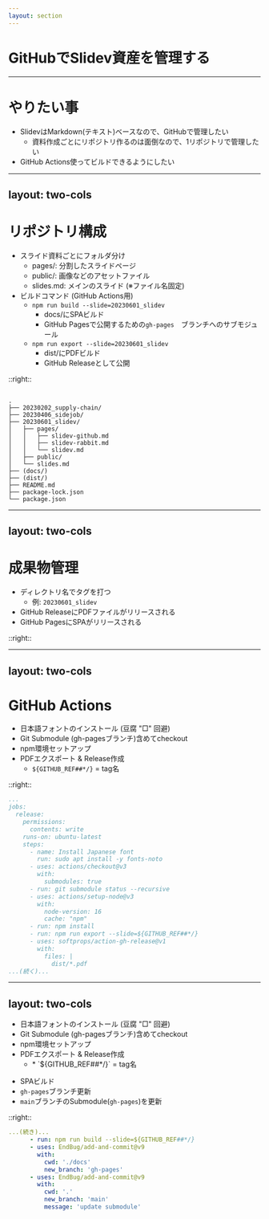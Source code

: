```yaml
---
layout: section
---
```


# GitHubでSlidev資産を管理する

---

# やりたい事

* SlidevはMarkdown(テキスト)ベースなので、GitHubで管理したい
  * 資料作成ごとにリポジトリ作るのは面倒なので、1リポジトリで管理したい
* GitHub Actions使ってビルドできるようにしたい

---
layout: two-cols
---

# リポジトリ構成

* スライド資料ごとにフォルダ分け
  * <span class="text-orange-500">pages/</span>: 分割したスライドページ
  * <span class="text-orange-500">public/</span>: 画像などのアセットファイル
  * <span class="text-orange-500">slides.md</span>: メインのスライド (※ファイル名固定)
* ビルドコマンド (GitHub Actions用)
  * `npm run build --slide=20230601_slidev`
    * <span class="text-blue-300">docs/</span>にSPAビルド
    * GitHub Pagesで公開するための`gh-pages`　ブランチへのサブモジュール
  * `npm run export --slide=20230601_slidev`
    * <span class="text-blue-300">dist/</span>にPDFビルド
    * GitHub Releaseとして公開

::right::

<pre><code>
.
├── 20230202_supply-chain/
├── 20230406_sidejob/
├── 20230601_slidev/
│   ├── <span class="text-orange-500">pages/</span>
│   │   ├── slidev-github.md
│   │   ├── slidev-rabbit.md
│   │   └── slidev.md
│   ├── <span class="text-orange-500">public/</span>
│   └── <span class="text-orange-500">slides.md</span>
├── <span class="text-blue-300">(docs/)</span>
├── <span class="text-blue-300">(dist/)</span>
├── README.md
├── package-lock.json
└── package.json
</code></pre>

---
layout: two-cols
---

# 成果物管理

* ディレクトリ名でタグを打つ
  * 例: `20230601_slidev`
* GitHub ReleaseにPDFファイルがリリースされる
* GitHub PagesにSPAがリリースされる

::right::

---
layout: two-cols
---

# GitHub Actions

* 日本語フォントのインストール (豆腐 "□" 回避)
* Git Submodule (gh-pagesブランチ)含めてcheckout
* npm環境セットアップ
* PDFエクスポート & Release作成
  * `${GITHUB_REF##*/}` = tag名


::right::

```yaml {all|8-9|10-12|14-18|19-23}
...
jobs:
  release:
    permissions:
      contents: write
    runs-on: ubuntu-latest
    steps:
      - name: Install Japanese font
        run: sudo apt install -y fonts-noto
      - uses: actions/checkout@v3
        with:
          submodules: true
      - run: git submodule status --recursive
      - uses: actions/setup-node@v3
        with:
          node-version: 16
          cache: "npm"
      - run: npm install
      - run: npm run export --slide=${GITHUB_REF##*/}
      - uses: softprops/action-gh-release@v1
        with:
          files: |
            dist/*.pdf
...(続く)...
```

---
layout: two-cols
---

<div class="color-coolgray-600">
<ul>
  <li>日本語フォントのインストール (豆腐 "□" 回避)</li>
  <li>Git Submodule (gh-pagesブランチ)含めてcheckout</li>
  <li>npm環境セットアップ</li>
  <li>PDFエクスポート & Release作成</li>
  <li style="list-style-type:none;">
    <ul><li>* `${GITHUB_REF##*/}` = tag名</li></ul>
  </li>
</ul>
</div>

* SPAビルド
* `gh-pages`ブランチ更新
* `main`ブランチのSubmodule(`gh-pages`)を更新

::right::

```yaml {2|3-6|7-11}
...(続き)...
      - run: npm run build --slide=${GITHUB_REF##*/}
      - uses: EndBug/add-and-commit@v9
        with:
          cwd: './docs'
          new_branch: 'gh-pages'
      - uses: EndBug/add-and-commit@v9
        with:
          cwd: '.'
          new_branch: 'main'
          message: 'update submodule'
          
```

